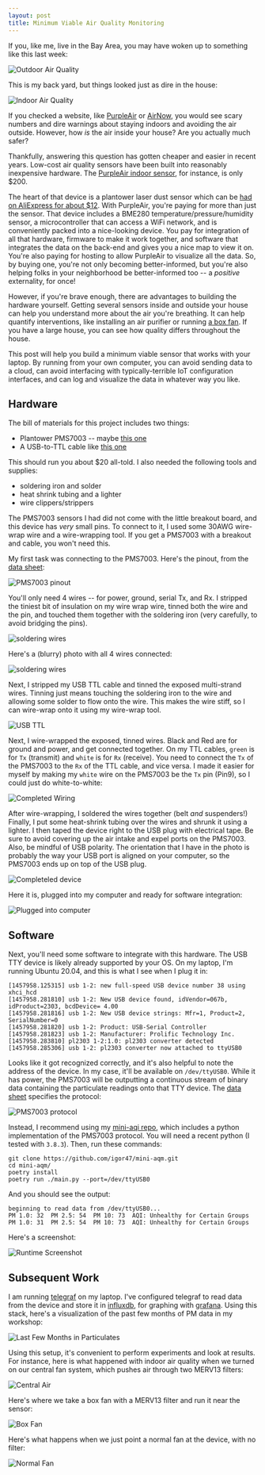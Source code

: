 ```yaml
---
layout: post
title: Minimum Viable Air Quality Monitoring
---
```


If you, like me, live in the Bay Area, you may have woken up to something like this last week:

![Outdoor Air Quality](/static/images/minimal-aq-outside.jpg)

This is my back yard, but things looked just as dire in the house:

![Indoor Air Quality](/static/images/minimal-aq-inside.jpg)

If you checked a website, like [PurpleAir](https://www.purpleair.com/map?opt=1/mAQI/a10/cC0#8/38.138/-121.702) or [AirNow](https://fire.airnow.gov/?lat=37.86988000000008&lng=-122.27053999999998&zoom=12), you would see scary numbers and dire warnings about staying indoors and avoiding the air outside.
However, how *is* the air inside your house?
Are you actually much safer?

Thankfully, answering this question has gotten cheaper and easier in recent years.
Low-cost air quality sensors have been built into reasonably inexpensive hardware.
The [PurpleAir indoor sensor](https://www2.purpleair.com/products/purpleair-pa-i-indoor), for instance, is only $200.

The heart of that device is a plantower laser dust sensor which can be [had on AliExpress for about $12](https://www.aliexpress.com/item/32639894148.html).
With PurpleAir, you're paying for more than just the sensor.
That device includes a BME280 temperature/pressure/humidity sensor, a microcontroller that can access a WiFi network, and is conveniently packed into a nice-looking device.
You pay for integration of all that hardware, firmware to make it work together, and software that integrates the data on the back-end and gives you a nice map to view it on.
You're also paying for hosting to allow PurpleAir to visualize all the data.
So, by buying one, you're not only becoming better-informed, but you're also helping folks in your neighborhood be better-informed too -- a *positive* externality, for once!

However, if you're brave enough, there are advantages to building the hardware yourself.
Getting several sensors inside and outside your house can help you understand more about the air you're breathing.
It can help quantify interventions, like installing an air purifier or running [a box fan](https://www.texairfilters.com/how-a-merv-13-air-filter-and-a-box-fan-can-help-fight-covid-19/).
If you have a large house, you can see how quality differs throughout the house.


This post will help you build a minimum viable sensor that works with your laptop.
By running from your own computer, you can avoid sending data to a cloud, can avoid interfacing with typically-terrible IoT configuration interfaces, and can log and visualize the data in whatever way you like.

## Hardware 

The bill of materials for this project includes two things:
* Plantower PMS7003 -- maybe [this one](https://www.aliexpress.com/item/32784279004.html)
* A USB-to-TTL cable like [this one](https://amzn.to/2GYAYAD)

This should run you about $20 all-told.
I also needed the following tools and supplies:
* soldering iron and solder
* heat shrink tubing and a lighter
* wire clippers/strippers

The PMS7003 sensors I had did not come with the little breakout board, and this device has *very* small pins.
To connect to it, I used some 30AWG wire-wrap wire and a wire-wrapping tool.
If you get a PMS7003 with a breakout and cable, you won't need this.

My first task was connecting to the PMS7003.
Here's the pinout, from the [data sheet](https://download.kamami.com/p564008-p564008-PMS7003%20series%20data%20manua_English_V2.5.pdf):

![PMS7003 pinout](/static/images/minimal-aq-pms7003-pinout.gif)

You'll only need 4 wires -- for power, ground, serial Tx, and Rx.
I stripped the tiniest bit of insulation on my wire wrap wire, tinned both the wire and the pin, and touched them together with the soldering iron (very carefully, to avoid bridging the pins).

![soldering wires](/static/images/minimal-aq-wires.jpg)

Here's a (blurry) photo with all 4 wires connected:

![soldering wires](/static/images/minimal-aq-all-wires.jpg)

Next, I stripped my USB TTL cable and tinned the exposed multi-strand wires.
Tinning just means touching the soldering iron to the wire and allowing some solder to flow onto the wire.
This makes the wire stiff, so I can wire-wrap onto it using my wire-wrap tool.

![USB TTL](/static/images/minimal-aq-usb-ttl-tinned.jpg)

Next, I wire-wrapped the exposed, tinned wires.
Black and Red are for ground and power, and get connected together.
On my TTL cables, `green` is for `Tx` (transmit) and `white` is for `Rx` (receive).
You need to connect the `Tx` of the PMS7003 to the `Rx` of the TTL cable, and vice versa.
I made it easier for myself by making my `white` wire on the PMS7003 be the `Tx` pin (Pin9), so I could just do white-to-white:

![Completed Wiring](/static/images/minimal-aq-wired-up.jpg)

After wire-wrapping, I soldered the wires together (belt *and* suspenders!)
Finally, I put some heat-shrink tubing over the wires and shrunk it using a lighter.
I then taped the device right to the USB plug with electrical tape.
Be sure to avoid covering up the air intake and expel ports on the PMS7003.
Also, be mindful of USB polarity.
The orientation that I have in the photo is probably the way your USB port is aligned on your computer, so the PMS7003 ends up on top of the USB plug.

![Completeled device](/static/images/minimal-aq-complete.jpg)

Here it is, plugged into my computer and ready for software integration:

![Plugged into computer](/static/images/minimal-aq-in-computer.jpg)

## Software

Next, you'll need some software to integrate with this hardware.
The USB TTY device is likely already supported by your OS.
On my laptop, I'm running Ubuntu 20.04, and this is what I see when I plug it in:

```
[1457958.125315] usb 1-2: new full-speed USB device number 38 using xhci_hcd
[1457958.281810] usb 1-2: New USB device found, idVendor=067b, idProduct=2303, bcdDevice= 4.00
[1457958.281816] usb 1-2: New USB device strings: Mfr=1, Product=2, SerialNumber=0
[1457958.281820] usb 1-2: Product: USB-Serial Controller
[1457958.281823] usb 1-2: Manufacturer: Prolific Technology Inc.
[1457958.283810] pl2303 1-2:1.0: pl2303 converter detected
[1457958.285306] usb 1-2: pl2303 converter now attached to ttyUSB0
```

Looks like it got recognized correctly, and it's also helpful to note the address of the device.
In my case, it'll be available on `/dev/ttyUSB0`.
While it has power, the PMS7003 will be outputting a continuous stream of binary data containing the particulate readings onto that TTY device.
The [data sheet](https://download.kamami.com/p564008-p564008-PMS7003%20series%20data%20manua_English_V2.5.pdf) specifies the protocol:

![PMS7003 protocol](/static/images/minimal-aq-pms7003-protocol.png)

Instead, I recommend using my [mini-aqi repo](https://github.com/igor47/mini-aqm), which includes a python implementation of the PMS7003 protocol.
You will need a recent python (I tested with `3.8.3`).
Then, run these commands:

```
git clone https://github.com/igor47/mini-aqm.git
cd mini-aqm/
poetry install
poetry run ./main.py --port=/dev/ttyUSB0
```

And you should see the output:

```
beginning to read data from /dev/ttyUSB0...
PM 1.0: 32  PM 2.5: 54  PM 10: 73  AQI: Unhealthy for Certain Groups
PM 1.0: 31  PM 2.5: 54  PM 10: 73  AQI: Unhealthy for Certain Groups
```

Here's a screenshot:

![Runtime Screenshot](/static/images/minimal-aq-screenshot.png)

## Subsequent Work

I am running [telegraf](https://www.influxdata.com/time-series-platform/telegraf/) on my laptop.
I've configured telegraf to read data from the device and store it in [influxdb](https://www.influxdata.com/products/influxdb-overview/), for graphing with [grafana](https://grafana.com/).
Using this stack, here's a visualization of the past few months of PM data in my workshop:

![Last Few Months in Particulates](/static/images/minimal-aq-last-3-months.png)

Using this setup, it's convenient to perform experiments and look at results.
For instance, here is what happened with indoor air quality when we turned on our central fan system, which pushes air through two MERV13 filters:

![Central Air](/static/images/minimal-aq-central-fan.png)

Here's where we take a box fan with a MERV13 filter and run it near the sensor:

![Box Fan](/static/images/minimal-aq-box-fan.png)

Here's what happens when we just point a normal fan at the device, with no filter:

![Normal Fan](/static/images/minimal-aq-normal-fan.png)

